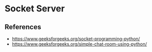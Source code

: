 # Socket Server

## References

- https://www.geeksforgeeks.org/socket-programming-python/
- https://www.geeksforgeeks.org/simple-chat-room-using-python/

